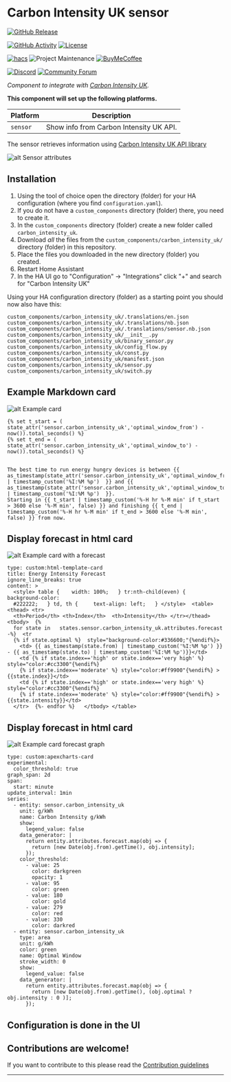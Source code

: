 # Carbon Intensity UK sensor

[![GitHub Release][releases-shield]][releases]

[![GitHub Activity][commits-shield]][commits]
[![License][license-shield]](LICENSE)

[![hacs][hacsbadge]][hacs]
![Project Maintenance][maintenance-shield]
[![BuyMeCoffee][buymecoffeebadge]][buymecoffee]

[![Discord][discord-shield]][discord]
[![Community Forum][forum-shield]][forum]

_Component to integrate with [Carbon Intensity UK][carbon_intensity_uk]._

**This component will set up the following platforms.**

Platform | Description
-- | --
`sensor` | Show info from Carbon Intensity UK API.

The sensor retrieves information using [Carbon Intensity UK API library](https://github.com/jscruz/carbonintensity)

![alt Sensor attributes][attributesimg]

## Installation

1. Using the tool of choice open the directory (folder) for your HA configuration (where you find `configuration.yaml`).
2. If you do not have a `custom_components` directory (folder) there, you need to create it.
3. In the `custom_components` directory (folder) create a new folder called `carbon_intensity_uk`.
4. Download _all_ the files from the `custom_components/carbon_intensity_uk/` directory (folder) in this repository.
5. Place the files you downloaded in the new directory (folder) you created.
6. Restart Home Assistant
7. In the HA UI go to "Configuration" -> "Integrations" click "+" and search for "Carbon Intensity UK"

Using your HA configuration directory (folder) as a starting point you should now also have this:

```text
custom_components/carbon_intensity_uk/.translations/en.json
custom_components/carbon_intensity_uk/.translations/nb.json
custom_components/carbon_intensity_uk/.translations/sensor.nb.json
custom_components/carbon_intensity_uk/__init__.py
custom_components/carbon_intensity_uk/binary_sensor.py
custom_components/carbon_intensity_uk/config_flow.py
custom_components/carbon_intensity_uk/const.py
custom_components/carbon_intensity_uk/manifest.json
custom_components/carbon_intensity_uk/sensor.py
custom_components/carbon_intensity_uk/switch.py
```

## Example Markdown card

![alt Example card](markdowncard.png)

```
{% set t_start = (  state_attr('sensor.carbon_intensity_uk','optimal_window_from') - now()).total_seconds() %}
{% set t_end = (  state_attr('sensor.carbon_intensity_uk','optimal_window_to') - now()).total_seconds() %}


The best time to run energy hungry devices is between {{ as_timestamp(state_attr('sensor.carbon_intensity_uk','optimal_window_from')) | timestamp_custom('%I:%M %p')  }} and {{ as_timestamp(state_attr('sensor.carbon_intensity_uk','optimal_window_to')) | timestamp_custom('%I:%M %p')  }}.
Starting in {{ t_start | timestamp_custom('%-H hr %-M min' if t_start > 3600 else '%-M min', false) }} and finishing {{ t_end | timestamp_custom('%-H hr %-M min' if t_end > 3600 else '%-M min', false) }} from now.

```

## Display forecast in html card

![alt Example card with a forecast](forecastcard.png)

```
type: custom:html-template-card
title: Energy Intensity Forecast
ignore_line_breaks: true
content: >
  <style> table {    width: 100%;   } tr:nth-child(even) {     background-color:
  #222222;   } td, th {     text-align: left;   } </style>  <table> <thead> <tr>
  <th>Period</th> <th>Index</th>  <th>Intensity</th> </tr></thead> <tbody>  {%
  for state in   states.sensor.carbon_intensity_uk.attributes.forecast -%}  <tr
  {% if state.optimal %}  style="background-color:#336600;"{%endif%}>
    <td> {{ as_timestamp(state.from) | timestamp_custom('%I:%M %p') }} - {{ as_timestamp(state.to) | timestamp_custom('%I:%M %p')}}</td>
    <td {% if state.index=='high' or state.index=='very high' %} style="color:#cc3300"{%endif%}
    {% if state.index=='moderate' %} style="color:#ff9900"{%endif%} >  {{state.index}}</td>
    <td {% if state.index=='high' or state.index=='very high' %} style="color:#cc3300"{%endif%}
    {% if state.index=='moderate' %} style="color:#ff9900"{%endif%} >  {{state.intensity}}</td>
  </tr>  {%- endfor %}   </tbody> </table> 
```

## Display forecast in html card

![alt Example card forecast graph](graph.png)

```
type: custom:apexcharts-card
experimental:
  color_threshold: true
graph_span: 2d
span:
  start: minute
update_interval: 1min
series:
  - entity: sensor.carbon_intensity_uk
    unit: g/kWh
    name: Carbon Intensity g/kWh
    show:
      legend_value: false
    data_generator: |
      return entity.attributes.forecast.map(obj => {
        return [new Date(obj.from).getTime(), obj.intensity];
      });
    color_threshold:
      - value: 25
        color: darkgreen
        opacity: 1
      - value: 95
        color: green
      - value: 180
        color: gold
      - value: 279
        color: red
      - value: 330
        color: darkred
  - entity: sensor.carbon_intensity_uk
    type: area
    unit: g/kWh
    color: green
    name: Optimal Window
    stroke_width: 0
    show:
      legend_value: false
    data_generator: |
      return entity.attributes.forecast.map(obj => {
        return [new Date(obj.from).getTime(), (obj.optimal ? obj.intensity : 0 )];
      });
```



## Configuration is done in the UI

<!---->

## Contributions are welcome!

If you want to contribute to this please read the [Contribution guidelines](CONTRIBUTING.md)

***

[carbon_intensity_uk]: https://github.com/jscruz/sensor.carbon_intensity_uk
[buymecoffee]: https://www.buymeacoffee.com/jscruz
[buymecoffeebadge]: https://img.shields.io/badge/buy%20me%20a%20coffee-donate-yellow.svg?style=for-the-badge
[commits-shield]: https://img.shields.io/github/commit-activity/y/jscruz/sensor.carbon_intensity_uk?style=for-the-badge
[commits]: https://github.com/jscruz/sensor.carbon_intensity_uk/commits/master
[hacs]: https://github.com/custom-components/hacs
[hacsbadge]: https://img.shields.io/badge/HACS-Custom-orange.svg?style=for-the-badge
[discord]: https://discord.gg/Qa5fW2R
[discord-shield]: https://img.shields.io/discord/330944238910963714.svg?style=for-the-badge
[attributesimg]: attributes.png
[forum-shield]: https://img.shields.io/badge/community-forum-brightgreen.svg?style=for-the-badge
[forum]: https://community.home-assistant.io/
[license-shield]: https://img.shields.io/github/license/jscruz/sensor.carbon_intensity_uk.svg?style=for-the-badge
[maintenance-shield]: https://img.shields.io/badge/maintainer-Jorge%20Cruz%20%40jscruz-blue.svg?style=for-the-badge
[releases-shield]: https://img.shields.io/github/release/jscruz/sensor.carbon_intensity_uk.svg?style=for-the-badge
[releases]: https://github.com/jscruz/sensor.carbon_intensity_uk/releases
